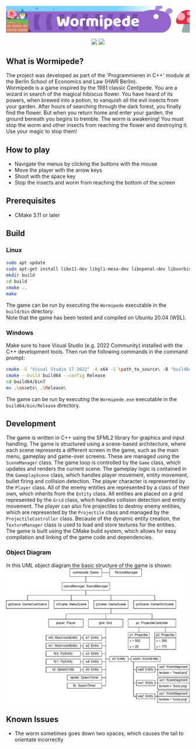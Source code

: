 ![Banner Image](/banner.png)

<p align="center">
  <img src="https://github.com/paulpaulsen55/wormipede/actions/workflows/ci.yml/badge.svg" />
  <img src="https://badgen.net/github/release/paulpaulsen55/wormipede" />
</p>

## What is Wormipede?

The project was developed as part of the 'Programmieren in C++' module at the Berlin School of Economics and Law (HWR
Berlin).\
Wormipede is a game inspired by the 1981 classic Centipede. You are a wizard in search of the magical hibiscus flower.
You have heard of its powers, when brewed into a potion, to vanquish all the evil insects from your garden. After hours
of searching through the dark forest, you finally find the flower. But when you return home and enter your garden, the
ground beneath you begins to tremble. The worm is awakening! You must stop the worm and other insects from reaching the
flower and destroying it. Use your magic to stop them!

## How to play

- Navigate the menus by clicking the buttons with the mouse
- Move the player with the arrow keys
- Shoot with the space key
- Stop the insects and worm from reaching the bottom of the screen

## Prerequisites

- CMake 3.11 or later

## Build

### Linux

```bash
sudo apt update 
sudo apt-get install libx11-dev libgl1-mesa-dev libopenal-dev libvorbis-dev libflac-dev libudev-dev libxrandr-dev libxcursor-dev libfreetype6-dev build-essential 
mkdir build
cd build
cmake ..
make
```

The game can be run by executing the `Wormipede` executable in the `build/bin` directory. \
Note that the game has been tested and compiled on Ubuntu 20.04 (WSL).

### Windows

Make sure to have Visual Studio (e.g. 2022 Community) installed with the C++ development tools. Then run the following
commands in the command prompt:

```bash
cmake -G "Visual Studio 17 2022" -A x64 -S \path_to_source\ -B "build64" #64-bit build
cmake --build build64 --config Release
cd build64/bin7
mv .\assets\ .\Release\
```

The game can be run by executing the `Wormipede.exe` executable in the `build64/bin/Release` directory.

## Development

The game is written in C++ using the SFML2 library for graphics and input handling. The game is structured using a
scene-based architecture, where each scene represents a different screen in the game, such as the main menu, gameplay
and game-over screens. These are managed using the `SceneManager` class. The game loop is controlled by the `Game`
class,
which updates and renders the current scene. The gameplay logic is contained in the `GameplayScene` class, which handles
player movement, entity movement, bullet firing and collision detection. The player character is represented by
the `Player` class. All of the enemy entities are represented by a class of their own, which inherits from the `Entity`
class. All entities are placed on a grid represented by the `Grid` class, which handles collision detection and entity
movement. The player can also fire projectiles to destroy enemy entities, which are represented by the `Projectile`
class and managed by the `ProjectileController` class. Because of the dynamic entity creation, the `TextureManager`
class is used to load and store textures for the entities.\
The game is built using the CMake build system, which allows for easy compilation and linking of the game code and
dependencies.

### Object Diagram

In this UML object diagram the basic structure of the game is shown:
![Object Diagram](object-diagram.jpg)

## Known Issues

- The worm sometimes goes down two spaces, which causes the tail to orientate incorrectly

